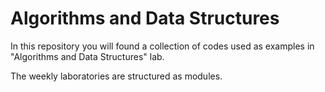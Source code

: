 # Algorithms and Data Structures

In this repository you will found a collection of codes used as examples in "Algorithms and Data Structures" lab.

The weekly laboratories are structured as modules.
